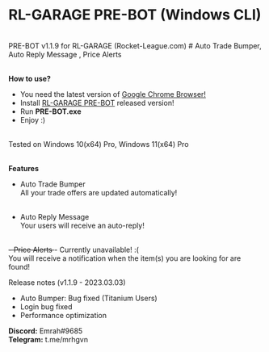 <h1>RL-GARAGE PRE-BOT (Windows CLI)</h1> <br>
PRE-BOT v1.1.9 for RL-GARAGE (Rocket-League.com) # Auto Trade Bumper, Auto Reply Message , Price Alerts <br> <br>

<b>How to use?</b> <br>
- You need the latest version of <a href="https://www.google.com/chrome" target="_blank">Google Chrome Browser!</a> <br>
- Install <a href="https://github.com/mrhgvn/RL-GARAGE-PRE-BOT/releases">RL-GARAGE PRE-BOT</a> released version! <br>
- Run <b>PRE-BOT.exe</b> <br>
- Enjoy :) <br> <br>

Tested on Windows 10(x64) Pro, Windows 11(x64) Pro <br> <br>

<b>Features</b> <br>
- Auto Trade Bumper <br>
All your trade offers are updated automatically! <br> <br>

- Auto Reply Message <br>
Your users will receive an auto-reply! <br> <br>

<strike>- Price Alerts </strike> - Currently unavailable! :(<br> 
You will receive a notification when the item(s) you are looking for are found! <br>

Release notes (v1.1.9 - 2023.03.03)
<br>
- Auto Bumper: Bug fixed (Titanium Users)
- Login bug fixed
- Performance optimization

<b>Discord:</b> Emrah#9685 <br>
<b>Telegram:</b> t.me/mrhgvn
